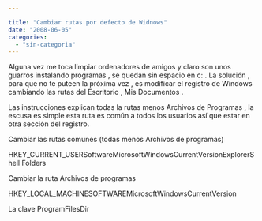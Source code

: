 ```yaml
---

title: "Cambiar rutas por defecto de Widnows"
date: "2008-06-05"
categories: 
  - "sin-categoria"
---
```


Alguna vez me toca limpiar ordenadores de amigos y claro son unos guarros instalando programas , se quedan sin espacio en c: . La solución , para que no te puteen la próxima vez , es modificar el registro de Windows cambiando las rutas del Escritorio , Mis Documentos .

Las instrucciones explican todas la rutas menos Archivos de Programas , la escusa es simple esta ruta es común a todos los usuarios así que estar en otra sección del registro.

Cambiar las rutas comunes (todas menos Archivos de programas)

HKEY\_CURRENT\_USERSoftwareMicrosoftWindowsCurrentVersionExplorerShell Folders

Cambiar la ruta Archivos de programas

HKEY\_LOCAL\_MACHINESOFTWAREMicrosoftWindowsCurrentVersion

La clave ProgramFilesDir

